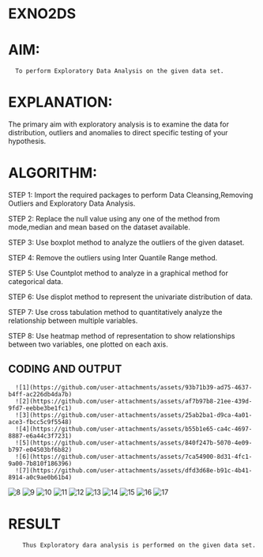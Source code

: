 # EXNO2DS
# AIM:
      To perform Exploratory Data Analysis on the given data set.
      
# EXPLANATION:
  The primary aim with exploratory analysis is to examine the data for distribution, outliers and anomalies to direct specific testing of your hypothesis.
  
# ALGORITHM:
STEP 1: Import the required packages to perform Data Cleansing,Removing Outliers and Exploratory Data Analysis.

STEP 2: Replace the null value using any one of the method from mode,median and mean based on the dataset available.

STEP 3: Use boxplot method to analyze the outliers of the given dataset.

STEP 4: Remove the outliers using Inter Quantile Range method.

STEP 5: Use Countplot method to analyze in a graphical method for categorical data.

STEP 6: Use displot method to represent the univariate distribution of data.

STEP 7: Use cross tabulation method to quantitatively analyze the relationship between multiple variables.

STEP 8: Use heatmap method of representation to show relationships between two variables, one plotted on each axis.

## CODING AND OUTPUT
      ![1](https://github.com/user-attachments/assets/93b71b39-ad75-4637-b4ff-ac226db4da7b)
      ![2](https://github.com/user-attachments/assets/af7b97b8-21ee-439d-9fd7-eebbe3be1fc1)
      ![3](https://github.com/user-attachments/assets/25ab2ba1-d9ca-4a01-ace3-fbcc5c9f5548)
      ![4](https://github.com/user-attachments/assets/b55b1e65-ca4c-4697-8887-e6a44c3f7231)
      ![5](https://github.com/user-attachments/assets/840f247b-5070-4e09-b797-e04503bf6b82)
      ![6](https://github.com/user-attachments/assets/7ca54900-8d31-4fc1-9a00-7b810f186396)
      ![7](https://github.com/user-attachments/assets/dfd3d68e-b91c-4b41-8914-a0c9ae0b61b4)
![8](https://github.com/user-attachments/assets/0a725d7f-d08f-4a4d-b655-87e6077d8a90)
![9](https://github.com/user-attachments/assets/d033581a-22fe-4111-a3bf-771ce73c96df)
![10](https://github.com/user-attachments/assets/427d87b7-2863-4169-ab1d-4da75169f571)
![11](https://github.com/user-attachments/assets/733b61ea-664b-41db-9b09-73c4e7243759)
![12](https://github.com/user-attachments/assets/6a2a02a7-acf7-4a79-b675-76c216eafe7f)
![13](https://github.com/user-attachments/assets/c698e99f-3d01-49d3-9ac7-20a055ac22f7)
![14](https://github.com/user-attachments/assets/363f7d26-34b6-4ef4-84aa-66eefae36ca7)
![15](https://github.com/user-attachments/assets/0d3d7adc-4893-4440-9aca-ab2009e4ac87)
![16](https://github.com/user-attachments/assets/4abfd45f-61c1-46cc-af8a-6dd3d9239581)
![17](https://github.com/user-attachments/assets/b83e371c-8ecc-4dc1-882b-dcb3357b8771)



# RESULT
        Thus Exploratory dara analysis is performed on the given data set.
